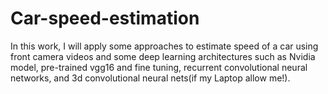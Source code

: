 # Car-speed-estimation
In this work, I will apply some approaches to estimate speed of a car using front camera videos and some deep learning architectures such as Nvidia model, pre-trained vgg16 and fine tuning, recurrent convolutional neural networks, and 3d convolutional neural nets(if my Laptop allow me!).
